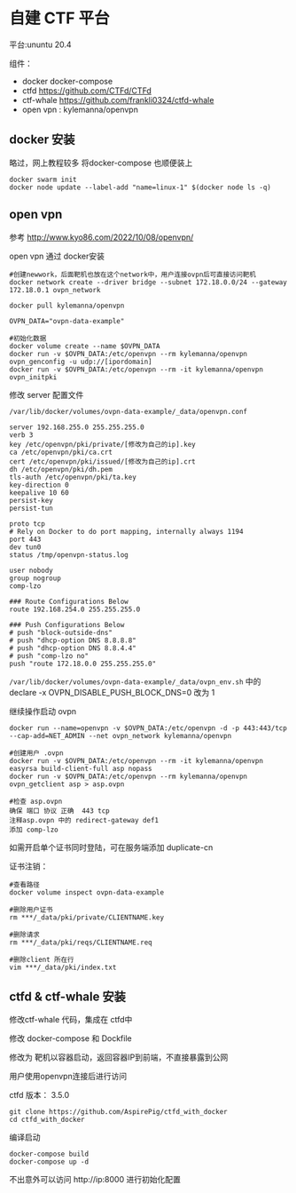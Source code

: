 # 自建 CTF 平台

平台:ununtu 20.4

组件：

- docker docker-compose
- ctfd https://github.com/CTFd/CTFd
- ctf-whale https://github.com/frankli0324/ctfd-whale
- open vpn : kylemanna/openvpn



## docker 安装

略过，网上教程较多 将docker-compose 也顺便装上

```
docker swarm init
docker node update --label-add "name=linux-1" $(docker node ls -q)
```



## open vpn

参考 http://www.kyo86.com/2022/10/08/openvpn/

open vpn 通过 docker安装

```
#创建newwork，后面靶机也放在这个network中，用户连接ovpn后可直接访问靶机
docker network create --driver bridge --subnet 172.18.0.0/24 --gateway 172.18.0.1 ovpn_network

docker pull kylemanna/openvpn

OVPN_DATA="ovpn-data-example"

#初始化数据
docker volume create --name $OVPN_DATA
docker run -v $OVPN_DATA:/etc/openvpn --rm kylemanna/openvpn ovpn_genconfig -u udp://[ipordomain]
docker run -v $OVPN_DATA:/etc/openvpn --rm -it kylemanna/openvpn ovpn_initpki
```

修改 server 配置文件

`/var/lib/docker/volumes/ovpn-data-example/_data/openvpn.conf`

```
server 192.168.255.0 255.255.255.0
verb 3
key /etc/openvpn/pki/private/[修改为自己的ip].key
ca /etc/openvpn/pki/ca.crt
cert /etc/openvpn/pki/issued/[修改为自己的ip].crt
dh /etc/openvpn/pki/dh.pem
tls-auth /etc/openvpn/pki/ta.key
key-direction 0
keepalive 10 60
persist-key
persist-tun

proto tcp
# Rely on Docker to do port mapping, internally always 1194
port 443
dev tun0
status /tmp/openvpn-status.log

user nobody
group nogroup
comp-lzo

### Route Configurations Below
route 192.168.254.0 255.255.255.0

### Push Configurations Below
# push "block-outside-dns"
# push "dhcp-option DNS 8.8.8.8"
# push "dhcp-option DNS 8.8.4.4"
# push "comp-lzo no"
push "route 172.18.0.0 255.255.255.0"

```



`/var/lib/docker/volumes/ovpn-data-example/_data/ovpn_env.sh` 中的 declare -x OVPN_DISABLE_PUSH_BLOCK_DNS=0 改为 1

继续操作启动  ovpn

```
docker run --name=openvpn -v $OVPN_DATA:/etc/openvpn -d -p 443:443/tcp --cap-add=NET_ADMIN --net ovpn_network kylemanna/openvpn

#创建用户 .ovpn
docker run -v $OVPN_DATA:/etc/openvpn --rm -it kylemanna/openvpn easyrsa build-client-full asp nopass
docker run -v $OVPN_DATA:/etc/openvpn --rm kylemanna/openvpn ovpn_getclient asp > asp.ovpn

#检查 asp.ovpn  
确保 端口 协议 正确  443 tcp
注释asp.ovpn 中的 redirect-gateway def1
添加 comp-lzo
```

如需开启单个证书同时登陆，可在服务端添加 duplicate-cn

证书注销：

```
#查看路径
docker volume inspect ovpn-data-example

#删除用户证书
rm ***/_data/pki/private/CLIENTNAME.key

#删除请求
rm ***/_data/pki/reqs/CLIENTNAME.req

#删除client 所在行
vim ***/_data/pki/index.txt

```



## ctfd & ctf-whale 安装 

修改ctf-whale 代码，集成在 ctfd中

修改 docker-compose 和 Dockfile 

修改为 靶机以容器启动，返回容器IP到前端，不直接暴露到公网

用户使用openvpn连接后进行访问

ctfd 版本： 3.5.0

```
git clone https://github.com/AspirePig/ctfd_with_docker
cd ctfd_with_docker
```

编译启动

```
docker-compose build
docker-compose up -d 
```

不出意外可以访问 http://ip:8000 进行初始化配置

